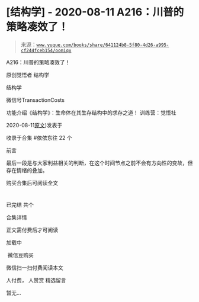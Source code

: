 # [结构学] - 2020-08-11 A216：川普的策略凑效了！

> 来源：[`www.yuque.com/books/share/641124b8-5f80-4d26-a995-cf244fceb154/oomiqx`](https://www.yuque.com/books/share/641124b8-5f80-4d26-a995-cf244fceb154/oomiqx)



A216：川普的策略凑效了！ 

原创觉悟者 结构学 

结构学 

微信号TransactionCosts 

功能介绍《结构学》：生命体在其生存结构中的求存之道！ 训练营：觉悟社 

2020-08-11[原文](https://mp.weixin.qq.com/s?__biz=MzIzMDYwOTM0Mg==&mid=2247484402&idx=1&sn=3a4405d5a95ca26cee2d0b07c44a2b75&chksm=e8b19b23dfc612356461faa0f54d325ba7e38f069a72c8cad1946dc648250543f8cf2ad352a3#rd))发表于 

收录于合集 #依依东往 22 个 

前言 

最后一段是与大家利益相关的判断，在这个时间节点之前不会有方向性的变故，但存在情绪的叠加。 

购买合集后可阅读全文 

# 

已完结 共个 

合集详情 

正文需付费后才可阅读 

加载中 

 微信豆购买 

微信扫一扫付费阅读本文 

人付费， 人赞赏 <ne-h3 id="jJdoI" data-lake-id="jJdoI"><ne-heading-ext><ne-heading-anchor></ne-heading-anchor><ne-heading-fold></ne-heading-fold></ne-heading-ext><ne-heading-content>精选留言</ne-heading-content></ne-h3> 

暂无...